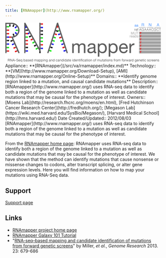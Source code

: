 ```yaml
---
title: [RNAmapper](http://www.rnamapper.org/)
---
```

<div class='center'>
<a href='http://www.rnamapper.org/'><img src="/src/va/rnamapper/RNAmapperLogo.png" alt="RNAmapper"  /></a>
</div>





<div class='dictbox'>
 Appliance:: **[RNAmapper](/src/va/rnamapper/index.md)**
 Technology:: **[VM](http://www.rnamapper.org/Download-Setup), [AMI](http://www.rnamapper.org/Online-Setup)**
 Domains:: **Identify genome region linked to a mutation, and causal candidate mutations** 
 Description:: [RNAmapper](http://www.rnamapper.org/) uses RNA-seq data to identify both a region of the genome linked to a mutation as well as candidate mutations that may be causal for the phenotype of interest.
 Owners:: [Moens Lab](http://research.fhcrc.org/moens/en.html), [Fred Hutchinson Cancer Research Center](http://fredhutch.org/); [Megason Lab](https://wiki.med.harvard.edu/SysBio/Megason/), [Harvard Medical School](http://hms.harvard.edu/)
 Date Created/Updated:: 2012/08/03
</div>
[RNAmapper](http://www.rnamapper.org/) uses RNA-seq data to identify both a region of the genome linked to a mutation as well as candidate mutations that may be causal for the phenotype of interest. 

From the [RNAmapper home page](http://www.rnamapper.org/):
 RNAmapper uses RNA-seq data to identify both a region of the genome linked to a mutation as well as candidate mutations that may be causal for the phenotype of interest. We have shown that the method can identify mutations that cause nonsense or missense changes to codons, alter transcript splicing, or alter gene expression levels. Here you will find information on how to map your mutations using RNA-Seq data.

## Support

[Support page](http://www.rnamapper.org/about-us)

## Links

* [RNAmapper project home page](http://www.rnamapper.org/)
* [RNAmapper Galaxy 101 Tutorial](http://www.rnamapper.org/rnamapper-101)
* "[RNA-seq–based mapping and candidate identification of mutations from forward genetic screens](http://genome.cshlp.org/content/23/4/679.long)" by Miller, *et al.*, *Genome Research* 2013. 23: 679-686

